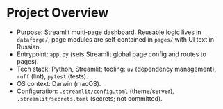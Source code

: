 # Project Overview

- Purpose: Streamlit multi‑page dashboard. Reusable logic lives in `dataforge/`; page modules are self‑contained in `pages/` with UI text in Russian.
- Entrypoint: `app.py` (sets Streamlit global page config and routes to pages).
- Tech stack: Python, Streamlit; tooling: `uv` (dependency management), `ruff` (lint), `pytest` (tests).
- OS context: Darwin (macOS).
- Configuration: `.streamlit/config.toml` (theme/server), `.streamlit/secrets.toml` (secrets; not committed).
